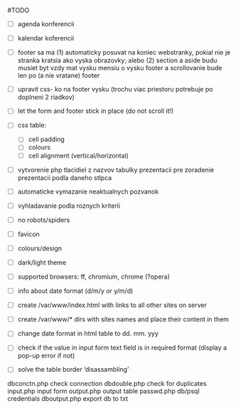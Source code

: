 #TODO

- [ ] agenda konferencii
- [ ] kalendar koferencii
- [ ] footer sa ma (1) automaticky posuvat na koniec webstranky, pokial nie je stranka kratsia ako vyska obrazovky; alebo (2)  section a aside budu musiet byt vzdy mat vysku mensiu o vysku footer a scrollovanie bude len po (a nie vratane) footer
- [ ] upravit css- ko na footer vysku (trochu viac priestoru potrebuje po doplneni 2 riadkov)
- [ ] let the form and footer stick in place (do not scroll it!)
- [ ] css table:
	- [ ] cell padding
	- [ ] colours
	- [ ] cell alignment (vertical/horizontal)
- [ ] vytvorenie php tlacidiel z nazvov tabulky prezentacii pre zoradenie prezentacii podla daneho stlpca
- [ ] automaticke vymazanie neaktualnych pozvanok
- [ ] vyhladavanie podla roznych kriterii
- [ ] no robots/spiders
- [ ] favicon
- [ ] colours/design
- [ ] dark/light theme
- [ ] supported browsers: ff, chromium, chrome (?opera)
- [ ] info about date format (d/m/y or y/m/d)
- [ ] create /var/www/index.html with links to all other sites on server
- [ ] create /var/www/* dirs with sites names and place their content in them
- [ ] change date format in html table to dd. mm. yyy
- [ ] check if the value in input form text field is in required format (display a pop-up error if not)
- [ ] solve the table border ‘disassambling’


dbconctn.php	check connection
dbdouble.php	check for duplicates
input.php		input form
output.php		output table
passwd.php		db/psql credentials
dboutput.php	export db to txt
